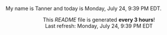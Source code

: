 My name is Tanner and today is Monday, July 24, 9:39 PM EDT.

<p align="center">This <i>README</i> file is generated <b>every 3 hours</b>!</br>Last refresh: Monday, July 24, 9:39 PM EDT<br /></p>
